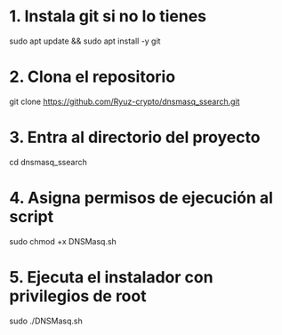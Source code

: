 # 1. Instala git si no lo tienes
sudo apt update && sudo apt install -y git

# 2. Clona el repositorio
git clone https://github.com/Ryuz-crypto/dnsmasq_ssearch.git

# 3. Entra al directorio del proyecto
cd dnsmasq_ssearch

# 4. Asigna permisos de ejecución al script
sudo chmod +x DNSMasq.sh

# 5. Ejecuta el instalador con privilegios de root
sudo ./DNSMasq.sh
